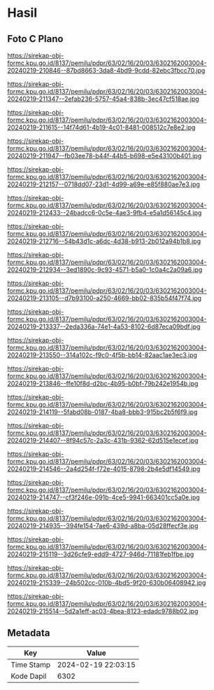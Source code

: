 # Hasil

## Foto C Plano

https://sirekap-obj-formc.kpu.go.id/8137/pemilu/pdpr/63/02/16/20/03/6302162003004-20240219-210846--87bd8663-3da8-4bd9-9cdd-82ebc3fbcc70.jpg

https://sirekap-obj-formc.kpu.go.id/8137/pemilu/pdpr/63/02/16/20/03/6302162003004-20240219-211347--2efab236-5757-45a4-838b-3ec47cf518ae.jpg

https://sirekap-obj-formc.kpu.go.id/8137/pemilu/pdpr/63/02/16/20/03/6302162003004-20240219-211615--14f74d61-4b19-4c01-8481-008512c7e8e2.jpg

https://sirekap-obj-formc.kpu.go.id/8137/pemilu/pdpr/63/02/16/20/03/6302162003004-20240219-211947--fb03ee78-b44f-44b5-b698-e5e43100b401.jpg

https://sirekap-obj-formc.kpu.go.id/8137/pemilu/pdpr/63/02/16/20/03/6302162003004-20240219-212157--0718dd07-23d1-4d99-a69e-e85f880ae7e3.jpg

https://sirekap-obj-formc.kpu.go.id/8137/pemilu/pdpr/63/02/16/20/03/6302162003004-20240219-212433--24badcc6-0c5e-4ae3-9fb4-e5a1d56145c4.jpg

https://sirekap-obj-formc.kpu.go.id/8137/pemilu/pdpr/63/02/16/20/03/6302162003004-20240219-212716--54b43d1c-a6dc-4d38-b913-2b012a94b1b8.jpg

https://sirekap-obj-formc.kpu.go.id/8137/pemilu/pdpr/63/02/16/20/03/6302162003004-20240219-212934--3ed1890c-9c93-4571-b5a0-1c0a4c2a09a6.jpg

https://sirekap-obj-formc.kpu.go.id/8137/pemilu/pdpr/63/02/16/20/03/6302162003004-20240219-213105--d7b93100-a250-4669-bb02-835b54f47f74.jpg

https://sirekap-obj-formc.kpu.go.id/8137/pemilu/pdpr/63/02/16/20/03/6302162003004-20240219-213337--2eda336a-74e1-4a53-8102-6d87eca09bdf.jpg

https://sirekap-obj-formc.kpu.go.id/8137/pemilu/pdpr/63/02/16/20/03/6302162003004-20240219-213550--314a102c-f9c0-4f5b-bb14-82aac1ae3ec3.jpg

https://sirekap-obj-formc.kpu.go.id/8137/pemilu/pdpr/63/02/16/20/03/6302162003004-20240219-213846--ffe10f8d-d2bc-4b95-b0bf-79b242e1954b.jpg

https://sirekap-obj-formc.kpu.go.id/8137/pemilu/pdpr/63/02/16/20/03/6302162003004-20240219-214119--5fabd08b-0187-4ba8-bbb3-915bc2b5f6f9.jpg

https://sirekap-obj-formc.kpu.go.id/8137/pemilu/pdpr/63/02/16/20/03/6302162003004-20240219-214407--8f94c57c-2a3c-431b-9362-62d515e1ecef.jpg

https://sirekap-obj-formc.kpu.go.id/8137/pemilu/pdpr/63/02/16/20/03/6302162003004-20240219-214546--2a4d254f-f72e-4015-8798-2b4e5df14549.jpg

https://sirekap-obj-formc.kpu.go.id/8137/pemilu/pdpr/63/02/16/20/03/6302162003004-20240219-214747--cf3f246e-091b-4ce5-9941-663401cc5a0e.jpg

https://sirekap-obj-formc.kpu.go.id/8137/pemilu/pdpr/63/02/16/20/03/6302162003004-20240219-214935--394fe154-7ae6-439d-a8ba-05d28ffecf3e.jpg

https://sirekap-obj-formc.kpu.go.id/8137/pemilu/pdpr/63/02/16/20/03/6302162003004-20240219-215119--3d26cfe9-edd9-4727-946d-71181feb1fbe.jpg

https://sirekap-obj-formc.kpu.go.id/8137/pemilu/pdpr/63/02/16/20/03/6302162003004-20240219-215339--24b502cc-010b-4bd5-9f20-630b06408942.jpg

https://sirekap-obj-formc.kpu.go.id/8137/pemilu/pdpr/63/02/16/20/03/6302162003004-20240219-215514--5d2a1eff-ac03-4bea-8123-edadc9788b02.jpg


## Metadata

| Key        | Value               |
| ---------- | ------------------- |
| Time Stamp | 2024-02-19 22:03:15 |
| Kode Dapil | 6302                |



